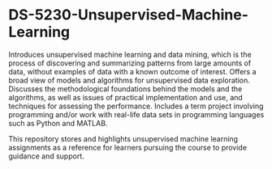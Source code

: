 # DS-5230-Unsupervised-Machine-Learning

Introduces unsupervised machine learning and data mining, which is the process of discovering and summarizing patterns from large amounts of data, without examples of data with a known outcome of interest. Offers a broad view of models and algorithms for unsupervised data exploration. Discusses the methodological foundations behind the models and the algorithms, as well as issues of practical implementation and use, and techniques for assessing the performance. Includes a term project involving programming and/or work with real-life data sets in programming languages such as Python and MATLAB.

This repository stores and highlights unsupervised machine learning assignments as a reference for learners pursuing the course to provide guidance and support.
